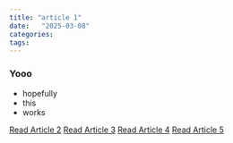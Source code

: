 ```yaml
---
title: "article 1"
date:   "2025-03-08" 
categories:
tags:
---
```


### Yooo

- hopefully
- this 
- works

[Read Article 2](article-2.md)
[Read Article 3](article-3.md)
[Read Article 4](article-4.md)
[Read Article 5](article-5.md)
